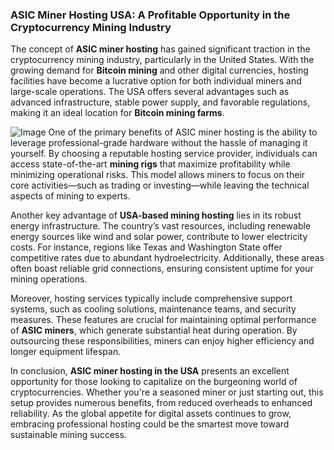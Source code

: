 ### ASIC Miner Hosting USA: A Profitable Opportunity in the Cryptocurrency Mining Industry

The concept of **ASIC miner hosting** has gained significant traction in the cryptocurrency mining industry, particularly in the United States. With the growing demand for **Bitcoin mining** and other digital currencies, hosting facilities have become a lucrative option for both individual miners and large-scale operations. The USA offers several advantages such as advanced infrastructure, stable power supply, and favorable regulations, making it an ideal location for **Bitcoin mining farms**.


![Image](https://github.com/user-attachments/assets/31692037-0104-4703-abd1-696b6a7dd41b)
One of the primary benefits of ASIC miner hosting is the ability to leverage professional-grade hardware without the hassle of managing it yourself. By choosing a reputable hosting service provider, individuals can access state-of-the-art **mining rigs** that maximize profitability while minimizing operational risks. This model allows miners to focus on their core activities—such as trading or investing—while leaving the technical aspects of mining to experts.

Another key advantage of **USA-based mining hosting** lies in its robust energy infrastructure. The country’s vast resources, including renewable energy sources like wind and solar power, contribute to lower electricity costs. For instance, regions like Texas and Washington State offer competitive rates due to abundant hydroelectricity. Additionally, these areas often boast reliable grid connections, ensuring consistent uptime for your mining operations.

Moreover, hosting services typically include comprehensive support systems, such as cooling solutions, maintenance teams, and security measures. These features are crucial for maintaining optimal performance of **ASIC miners**, which generate substantial heat during operation. By outsourcing these responsibilities, miners can enjoy higher efficiency and longer equipment lifespan.

In conclusion, **ASIC miner hosting in the USA** presents an excellent opportunity for those looking to capitalize on the burgeoning world of cryptocurrencies. Whether you're a seasoned miner or just starting out, this setup provides numerous benefits, from reduced overheads to enhanced reliability. As the global appetite for digital assets continues to grow, embracing professional hosting could be the smartest move toward sustainable mining success.